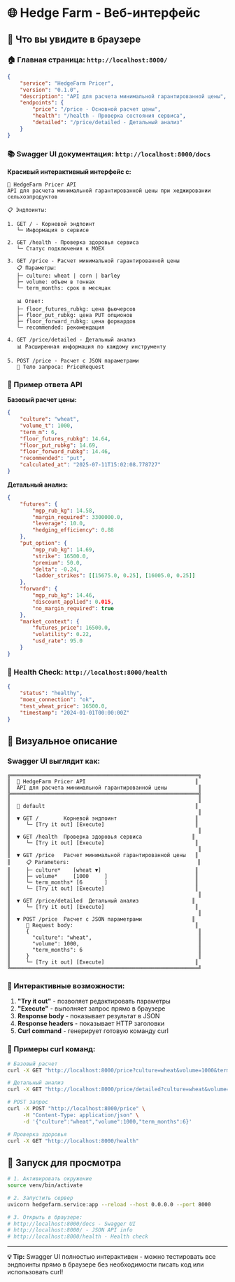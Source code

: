 # 🌐 Hedge Farm - Веб-интерфейс

## 📱 Что вы увидите в браузере

### 🏠 Главная страница: `http://localhost:8000/`

```json
{
    "service": "HedgeFarm Pricer",
    "version": "0.1.0", 
    "description": "API для расчета минимальной гарантированной цены",
    "endpoints": {
        "price": "/price - Основной расчет цены",
        "health": "/health - Проверка состояния сервиса",
        "detailed": "/price/detailed - Детальный анализ"
    }
}
```

### 📚 Swagger UI документация: `http://localhost:8000/docs`

**Красивый интерактивный интерфейс с:**

```
🎯 HedgeFarm Pricer API
API для расчета минимальной гарантированной цены при хеджировании сельхозпродуктов

📋 Эндпоинты:

1. GET / - Корневой эндпоинт  
   └─ Информация о сервисе

2. GET /health - Проверка здоровья сервиса
   └─ Статус подключения к MOEX

3. GET /price - Расчет минимальной гарантированной цены
   📋 Параметры:
   ├─ culture: wheat | corn | barley
   ├─ volume: объем в тоннах  
   └─ term_months: срок в месяцах
   
   📊 Ответ:
   ├─ floor_futures_rubkg: цена фьючерсов
   ├─ floor_put_rubkg: цена PUT опционов  
   ├─ floor_forward_rubkg: цена форвардов
   └─ recommended: рекомендация

4. GET /price/detailed - Детальный анализ
   📊 Расширенная информация по каждому инструменту

5. POST /price - Расчет с JSON параметрами
   📝 Тело запроса: PriceRequest
```

### 🎯 Пример ответа API

**Базовый расчет цены:**
```json
{
    "culture": "wheat",
    "volume_t": 1000,
    "term_m": 6,
    "floor_futures_rubkg": 14.64,
    "floor_put_rubkg": 14.69,
    "floor_forward_rubkg": 14.46,
    "recommended": "put",
    "calculated_at": "2025-07-11T15:02:08.778727"
}
```

**Детальный анализ:**
```json
{
    "futures": {
        "mgp_rub_kg": 14.58,
        "margin_required": 3300000.0,
        "leverage": 10.0,
        "hedging_efficiency": 0.88
    },
    "put_option": {
        "mgp_rub_kg": 14.69,
        "strike": 16500.0,
        "premium": 50.0,
        "delta": -0.24,
        "ladder_strikes": [[15675.0, 0.25], [16005.0, 0.25]]
    },
    "forward": {
        "mgp_rub_kg": 14.46,
        "discount_applied": 0.015,
        "no_margin_required": true
    },
    "market_context": {
        "futures_price": 16500.0,
        "volatility": 0.22,
        "usd_rate": 95.0
    }
}
```

### 🔧 Health Check: `http://localhost:8000/health`

```json
{
    "status": "healthy",
    "moex_connection": "ok", 
    "test_wheat_price": 16500.0,
    "timestamp": "2024-01-01T00:00:00Z"
}
```

## 🎨 Визуальное описание

### Swagger UI выглядит как:

```
╔════════════════════════════════════════════════════════════╗
║  🎯 HedgeFarm Pricer API                                   ║
║  API для расчета минимальной гарантированной цены          ║
╠════════════════════════════════════════════════════════════╣
║                                                            ║
║  📂 default                                                ║
║                                                            ║
║  ▼ GET /        Корневой эндпоинт                         ║
║     └─ [Try it out] [Execute]                             ║
║                                                            ║
║  ▼ GET /health  Проверка здоровья сервиса                ║
║     └─ [Try it out] [Execute]                             ║
║                                                            ║
║  ▼ GET /price   Расчет минимальной гарантированной цены   ║
║     📋 Parameters:                                         ║
║     ├─ culture*    [wheat ▼]                              ║
║     ├─ volume*     [1000     ]                            ║
║     └─ term_months* [6       ]                            ║
║     └─ [Try it out] [Execute]                             ║
║                                                            ║
║  ▼ GET /price/detailed  Детальный анализ                 ║
║     └─ [Try it out] [Execute]                             ║
║                                                            ║
║  ▼ POST /price  Расчет с JSON параметрами                ║
║     📝 Request body:                                       ║
║     {                                                      ║
║       "culture": "wheat",                                  ║
║       "volume": 1000,                                      ║
║       "term_months": 6                                     ║
║     }                                                      ║
║     └─ [Try it out] [Execute]                             ║
╚════════════════════════════════════════════════════════════╝
```

### 🌟 Интерактивные возможности:

1. **"Try it out"** - позволяет редактировать параметры
2. **"Execute"** - выполняет запрос прямо в браузере  
3. **Response body** - показывает результат в JSON
4. **Response headers** - показывает HTTP заголовки
5. **Curl command** - генерирует готовую команду curl

### 🎯 Примеры curl команд:

```bash
# Базовый расчет
curl -X GET "http://localhost:8000/price?culture=wheat&volume=1000&term_months=6"

# Детальный анализ  
curl -X GET "http://localhost:8000/price/detailed?culture=wheat&volume=2000&term_months=9"

# POST запрос
curl -X POST "http://localhost:8000/price" \
     -H "Content-Type: application/json" \
     -d '{"culture":"wheat","volume":1000,"term_months":6}'

# Проверка здоровья
curl -X GET "http://localhost:8000/health"
```

## 🚀 Запуск для просмотра

```bash
# 1. Активировать окружение
source venv/bin/activate

# 2. Запустить сервер
uvicorn hedgefarm.service:app --reload --host 0.0.0.0 --port 8000

# 3. Открыть в браузере:
# http://localhost:8000/docs - Swagger UI
# http://localhost:8000/ - JSON API info  
# http://localhost:8000/health - Health check
```

---

**💡 Tip:** Swagger UI полностью интерактивен - можно тестировать все эндпоинты прямо в браузере без необходимости писать код или использовать curl!